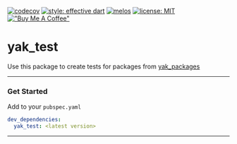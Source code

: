 [![codecov](https://codecov.io/gh/iapicca/yak_packages/branch/master/graph/badge.svg?token=KVHDWICFU0)](https://codecov.io/gh/iapicca/yak_packages)
[![style: effective dart](https://img.shields.io/badge/style-effective_dart-40c4ff.svg)](https://pub.dev/packages/effective_dart)
[![melos](https://img.shields.io/badge/maintained%20with-melos-f700ff.svg)](https://github.com/invertase/melos)
[![license: MIT](https://img.shields.io/badge/license-MIT-blue.svg)](https://opensource.org/licenses/MIT)
[!["Buy Me A Coffee"](https://cdn.buymeacoffee.com/buttons/default-orange.png)](https://www.buymeacoffee.com/yakforward)

# yak_test

Use this package to create tests for packages from [yak_packages](https://github.com/iapicca/yak_packages)

---

### Get Started

Add to your `pubspec.yaml`

```yaml
dev_dependencies: 
  yak_test: <latest version>
```

---
